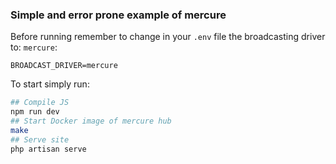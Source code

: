 ### Simple and error prone example of mercure

Before running remember to change in your `.env` file the broadcasting driver to: `mercure`:
```
BROADCAST_DRIVER=mercure
```

To start simply run:

```bash
## Compile JS
npm run dev
## Start Docker image of mercure hub
make
## Serve site
php artisan serve
```
